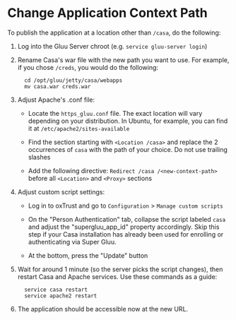 # Change Application Context Path

To publish the application at a location other than `/casa`, do the following:

1. Log into the Gluu Server chroot (e.g. `service gluu-server login`)       
      
1. Rename Casa's war file with the new path you want to use. For example, if you chose `/creds`, you would do the following:    
   
    ```  
      cd /opt/gluu/jetty/casa/webapps  
      mv casa.war creds.war      
    ```  
1. Adjust Apache's .conf file:    

    - Locate the `https_gluu.conf` file. The exact location will vary depending on your distribution. In Ubuntu, for example, you can find it at `/etc/apache2/sites-available`
   
    - Find the section starting with `<Location /casa>` and replace the 2 occurrences of `casa` with the path of your choice. Do not use trailing slashes   

    - Add the following directive: `Redirect /casa /<new-context-path>` before all `<Location>` and `<Proxy>` sections

1. Adjust custom script settings:    

    - Log in to oxTrust and go to `Configuration` > `Manage custom scripts`
   
    - On the "Person Authentication" tab, collapse the script labeled `casa` and adjust the "supergluu_app_id" property accordingly. Skip this step if your Casa installation has already been used for enrolling or authenticating via Super Gluu.
   
    - At the bottom, press the "Update" button

1. Wait for around 1 minute (so the server picks the script changes), then restart Casa and Apache services. Use these commands as a guide:    

    ```  
      service casa restart    
      service apache2 restart      
    ```  

1. The application should be accessible now at the new URL.
